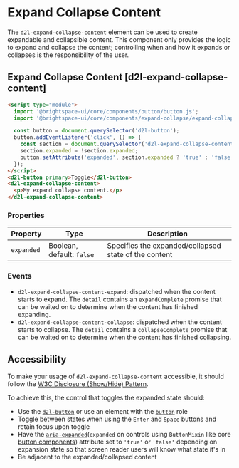 # Expand Collapse Content

The `d2l-expand-collapse-content` element can be used to create expandable and collapsible content. This component only provides the logic to expand and collapse the content; controlling when and how it expands or collapses is the responsibility of the user.

## Expand Collapse Content [d2l-expand-collapse-content]

<!-- docs: demo code properties name:d2l-expand-collapse-content sandboxTitle:'Expand Collapse Content' autoSize:false display:block size:small -->
```html
<script type="module">
  import '@brightspace-ui/core/components/button/button.js';
  import '@brightspace-ui/core/components/expand-collapse/expand-collapse-content.js';

  const button = document.querySelector('d2l-button');
  button.addEventListener('click', () => {
    const section = document.querySelector('d2l-expand-collapse-content');
    section.expanded = !section.expanded;
    button.setAttribute('expanded', section.expanded ? 'true' : 'false');
  });
</script>
<d2l-button primary>Toggle</d2l-button>
<d2l-expand-collapse-content>
  <p>My expand collapse content.</p>
</d2l-expand-collapse-content>
```

<!-- docs: start hidden content -->
### Properties

| Property | Type | Description |
|--|--|--|
| `expanded` | Boolean, default: `false` | Specifies the expanded/collapsed state of the content |

### Events

- `d2l-expand-collapse-content-expand`: dispatched when the content starts to expand. The `detail` contains an `expandComplete` promise that can be waited on to determine when the content has finished expanding.
- `d2l-expand-collapse-content-collapse`: dispatched when the content starts to collapse. The `detail` contains a `collapseComplete` promise that can be waited on to determine when the content has finished collapsing.
<!-- docs: end hidden content -->

## Accessibility

To make your usage of `d2l-expand-collapse-content` accessible, it should follow the [W3C Disclosure (Show/Hide) Pattern](https://www.w3.org/WAI/ARIA/apg/patterns/disclosure/).

To achieve this, the control that toggles the expanded state should:
 - Use the [`d2l-button`](../button) or use an element with the [`button`](https://w3c.github.io/aria/#button) role
 - Toggle between states when using the `Enter` and `Space` buttons and retain focus upon toggle
 - Have the [`aria-expanded`](https://www.w3.org/TR/wai-aria/#aria-expanded)(`expanded` on controls using `ButtonMixin` like core [button components](../../components/button)) attribute set to `'true'` or `'false'` depending on expansion state so that screen reader users will know what state it's in
 - Be adjacent to the expanded/collapsed content


